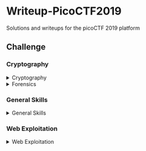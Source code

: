 # Writeup-PicoCTF2019

Solutions and writeups for the picoCTF 2019 platform

## Challenge
### Cryptography

<details>

<summary>Cryptography</summary>

| Cryptography  |
| ------------- |
| [13](/Cryptography/13/README.md)|
| [Easy1](/Cryptography/Easy1/README.md)|
| [Flags](/Cryptography/Flags/README.md)|
| [Mr-Worldwide](/Cryptography/Mr-Worldwide/README.md)|
| [Tapping](/Cryptography/Tapping/README.md)|
| [The Numbers](/Cryptography/The%20Numbers/README.md)|
| [caesar](/Cryptography/caesar/README.md)|
| [la cifra de](/Cryptography/la%20cifra%20de/README.md)|
| [waves over lambda](/Cryptography/waves%20over%20lambda/README.md)|

</details>

<details>

<summary>Forensics</summary>

### Forensics
| Forensics  |
| ------------- |
| [Glory of the Garden](/Forensics/Glory%20of%20the%20Garden/README.md)|
| [So Meta](/Forensics/So%20Meta/README.md)|
| [What Lies Within](/Forensics/What%20Lies%20Within/README.md)|
| [WhitePages](/Forensics/WhitePages/README.md)|
| [extensions](/Forensics/extensions/README.md)|
| [m00nwalk](/Forensics/m00nwalk/README.md)|
| [m00nwalk2](/Forensics/m00nwalk2/README.md)|
| [shark on wire 1](/Forensics/shark%20on%20wire%201/README.md)|
| [shark on wire 2](/Forensics/shark%20on%20wire%202/README.md)|

</details>

### General Skills

<details>

<summary>General Skills</summary>

| General Skills  |
| ------------- |
| [1_wanna_b3_a_r0ck5tar](/General%20Skills/1_wanna_b3_a_r0ck5tar/README.md)|
| [2Warm](/General%20Skills/2Warm/README.md)|
| [Based](/General%20Skills/Based/README.md)|
| [Bases](/General%20Skills/Bases/README.md)|
| [First Grep](/General%20Skills/First%20Grep/README.md)|
| [Lets Warm Up](/General%20Skills/Lets%20Warm%20Up/README.md)|
| [mus1c](/General%20Skills/mus1c/README.md)|
| [plumbing](/General%20Skills/plumbing/README.md)|
| [strings it](/General%20Skills/strings%20it/README.md)|
| [Warmed Up](/General%20Skills/Warmed%20Up/README.md)|
| [what's a net cat](/General%20Skills/what's%20a%20net%20cat/README.md)|

</details>

### Web Exploitation

<details>

<summary>Web Exploitation</summary>

| Web Exploitation  |
| ------------- |
| [Client-side-again](/Web%20Exploitation/[Client-side-again/README.md)|
| [dont-use-client-side](/Web%20Exploitation/dont-use-client-side/README.md)|
| [Insp3ct0r](/Web%20Exploitation/Insp3ct0r/README.md)|
| [Irish-Name-Repo 1](/Web%20Exploitation/Irish-Name-Repo%201/README.md)|
| [Irish-Name-Repo 2](/Web%20Exploitation/Irish-Name-Repo%202/README.md)|
| [Irish-Name-Repo 3](/Web%20Exploitation/Irish-Name-Repo%203/README.md)|
| [logon](/Web%20Exploitation/logon/README.md)|
| [picobrowser](/Web%20Exploitation/picobrowser/README.md)|
| [where are the robots](/Web%20Exploitation/where%20are%20the%20robots/README.md)|

</details>




